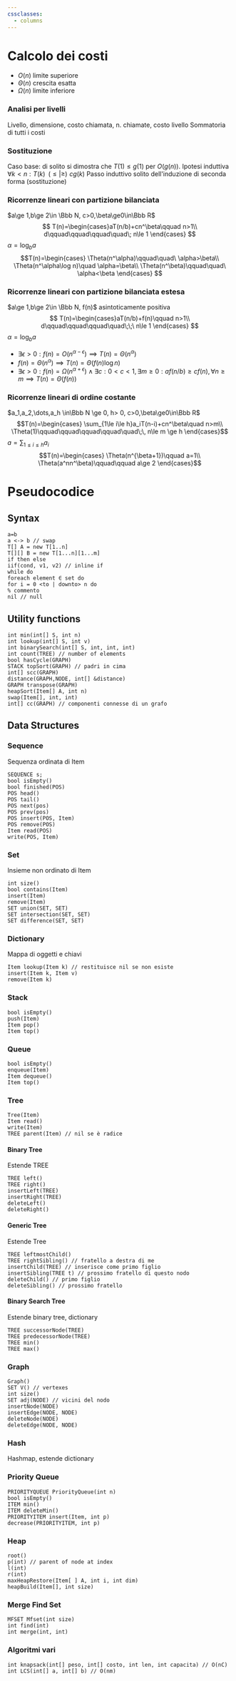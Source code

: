 ```yaml
---
cssclasses:
  - columns
---
```

# Calcolo dei costi
- $O(n)$ limite superiore
- $\Theta(n)$ crescita esatta
- $\Omega(n)$ limite inferiore
### Analisi per livelli
Livello, dimensione, costo chiamata, n. chiamate, costo livello
Sommatoria di tutti i costi
### Sostituzione
Caso base: di solito si dimostra che $T(1)\le g(1)$  per $O(g(n))$. 
Ipotesi induttiva $\forall k<n: T(k) \,\,\,(\le|\ge)\,\, cg(k)$
Passo induttivo solito dell'induzione di seconda forma (sostituzione)
### Ricorrenze lineari con partizione bilanciata
$a\ge 1,b\ge 2\in \Bbb N, c>0,\beta\ge0\in\Bbb R$
$$
T(n)=\begin{cases}aT(n/b)+cn^\beta\qquad n>1\\ d\qquad\qquad\qquad\quad\; n\le 1 \end{cases}
$$
$\alpha=\log_ba$
$$T(n)=\begin{cases}
\Theta(n^\alpha)\qquad\quad\ \alpha>\beta\\
\Theta(n^\alpha\log n)\quad \alpha=\beta\\
\Theta(n^\beta)\qquad\quad\ \alpha<\beta
\end{cases}
$$

### Ricorrenze lineari con partizione bilanciata estesa
$a\ge 1,b\ge 2\in \Bbb N, f(n)$ asintoticamente positiva
$$
T(n)=\begin{cases}aT(n/b)+f(n)\qquad n>1\\ d\qquad\qquad\qquad\quad\;\;\ n\le 1 \end{cases}
$$
$\alpha=\log_ba$
- $\exists\epsilon >0: f(n)=O(n^{\alpha-\epsilon})\implies T(n)=\Theta(n^\alpha)$
- $f(n)=\Theta(n^\alpha)\implies T(n)=\Theta(f(n)\log n)$
- $\exists\epsilon>0:f(n)=\Omega(n^{\alpha+\epsilon})\land\exists c:0<c<1,\exists m\ge 0: af(n/b)\ge cf(n),\forall n\ge m \implies T(n)=\Theta(f(n))$
### Ricorrenze lineari di ordine costante
$a_1,a_2,\dots,a_h \in\Bbb N \ge 0, h> 0, c>0,\beta\ge0\in\Bbb R$
$$T(n)=\begin{cases}
\sum_{1\le i\le h}a_iT(n-i)+cn^\beta\quad n>m\\
\Theta(1)\qquad\qquad\qquad\qquad\quad\;\, n\le m \ge h
\end{cases}$$
$a=\sum_{1\le i\le h}a_i$
$$T(n)=\begin{cases}
\Theta(n^{\beta+1})\qquad a=1\\
\Theta(a^nn^\beta)\qquad\qquad a\ge 2
\end{cases}$$


# Pseudocodice
## Syntax
```
a=b
a <-> b // swap
T[] A = new T[1..n]
T[][] B = new T[1...n][1...m]
if then else
iif(cond, v1, v2) // inline if
while do
foreach element ∈ set do
for i = 0 <to | downto> n do
% commento
nil // null
```
## Utility functions
```
int min(int[] S, int n)
int lookup(int[] S, int v)
int binarySearch(int[] S, int, int, int)
int count(TREE) // number of elements
bool hasCycle(GRAPH)
STACK topSort(GRAPH) // padri in cima
int[] scc(GRAPH)
distance(GRAPH,NODE, int[] &distance)
GRAPH transpose(GRAPH)
heapSort(Item[] A, int n)
swap(Item[], int, int)
int[] cc(GRAPH) // componenti connesse di un grafo
```
## Data Structures
### Sequence
Sequenza ordinata di Item
```
SEQUENCE s;
bool isEmpty()
bool finished(POS)
POS head()
POS tail()
POS next(pos)
POS prev(pos)
POS insert(POS, Item)
POS remove(POS)
Item read(POS)
write(POS, Item)
```
### Set
Insieme non ordinato di Item
```
int size()
bool contains(Item)
insert(Item)
remove(Item)
SET union(SET, SET)
SET intersection(SET, SET)
SET difference(SET, SET)
```
### Dictionary
Mappa di oggetti e chiavi
```
Item lookup(Item k) // restituisce nil se non esiste
insert(Item k, Item v)
remove(Item k)
```
### Stack
```
bool isEmpty()
push(Item)
Item pop()
Item top()
```
### Queue
```
bool isEmpty()
enqueue(Item)
Item dequeue()
Item top()
```
### Tree
```
Tree(Item)
Item read()
write(Item)
TREE parent(Item) // nil se è radice
```
#### Binary Tree
Estende TREE
```
TREE left()
TREE right()
insertLeft(TREE) 
insertRight(TREE)
deleteLeft()
deleteRight()
```
#### Generic Tree
Estende Tree
```
TREE leftmostChild()
TREE rightSibling() // fratello a destra di me
insertChild(TREE) // inserisce come primo figlio
insertSibling(TREE t) // prossimo fratello di questo nodo
deleteChild() // primo figlio
deleteSibling() // prossimo fratello
```
#### Binary Search Tree
Estende binary tree, dictionary
```
TREE successorNode(TREE)
TREE predecessorNode(TREE)
TREE min()
TREE max()
```
### Graph
```
Graph()
SET V() // vertexes
int size() 
SET adj(NODE) // vicini del nodo
insertNode(NODE)
insertEdge(NODE, NODE)
deleteNode(NODE)
deleteEdge(NODE, NODE)
```
### Hash
Hashmap, estende dictionary
### Priority Queue
```
PRIORITYQUEUE PriorityQueue(int n)
bool isEmpty()
ITEM min()
ITEM deleteMin()
PRIORITYITEM insert(Item, int p)
decrease(PRIORITYITEM, int p)
```
### Heap
```
root()
p(int) // parent of node at index
l(int)
r(int)
maxHeapRestore(Item[ ] A, int i, int dim)
heapBuild(Item[], int size)

```
### Merge Find Set
```
MFSET Mfset(int size)
int find(int)
int merge(int, int)
```
### Algoritmi vari
```
int knapsack(int[] peso, int[] costo, int len, int capacita) // O(nC)
int LCS(int[] a, int[] b) // O(nm)
```